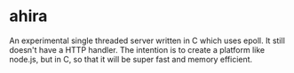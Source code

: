 ahira
=====

An experimental single threaded server written in C which uses epoll. It still doesn't have a HTTP handler.
The intention is to create a platform like node.js, but in C, so that it will be super fast and memory efficient.

